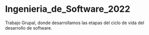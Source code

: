 # Ingenieria_de_Software_2022
Trabajo Grupal, donde desarrollamos las etapas del ciclo de vida del desarrollo de software.
